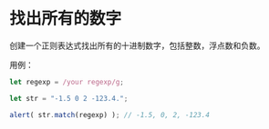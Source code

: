 # 找出所有的数字

创建一个正则表达式找出所有的十进制数字，包括整数，浮点数和负数。

用例：

```js
let regexp = /your regexp/g;

let str = "-1.5 0 2 -123.4.";

alert( str.match(regexp) ); // -1.5, 0, 2, -123.4
```
